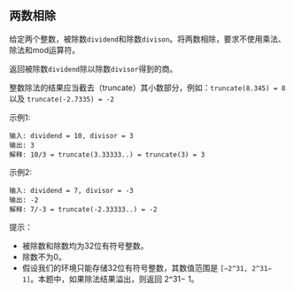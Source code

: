 ## 两数相除

给定两个整数，被除数`dividend`和除数`divison`。将两数相除，要求不使用乘法、除法和mod运算符。

返回被除数`dividend`除以除数`divisor`得到的商。

整数除法的结果应当截去（truncate）其小数部分，例如：`truncate(8.345) = 8` 以及 `truncate(-2.7335) = -2`

示例1:
```
输入: dividend = 10, divisor = 3
输出: 3
解释: 10/3 = truncate(3.33333..) = truncate(3) = 3
```
示例2:
```
输入: dividend = 7, divisor = -3
输出: -2
解释: 7/-3 = truncate(-2.33333..) = -2
```

提示：

* 被除数和除数均为32位有符号整数。
* 除数不为0。
* 假设我们的环境只能存储32位有符号整数，其数值范围是 `[−2^31, 2^31− 1]`。本题中，如果除法结果溢出，则返回 2^31− 1。
